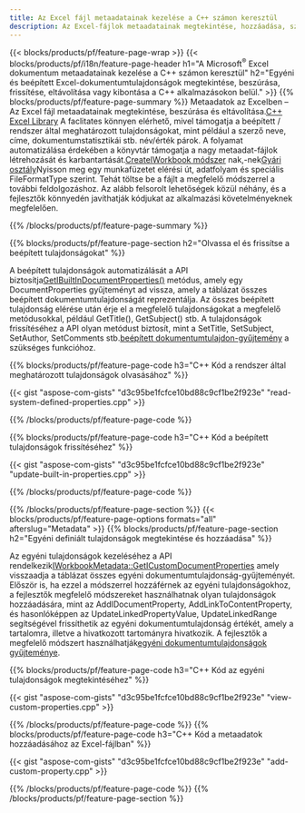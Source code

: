 ```yaml
---
title: Az Excel fájl metaadatainak kezelése a C++ számon keresztül
description: Az Excel-fájlok metaadatainak megtekintése, hozzáadása, szerkesztése, eltávolítása vagy kibontása a C++ könyvtár használatával
---
```

{{< blocks/products/pf/feature-page-wrap >}}
{{< blocks/products/pf/i18n/feature-page-header h1="A Microsoft<sup>&reg;</sup> Excel dokumentum metaadatainak kezelése a C++ számon keresztül" h2="Egyéni és beépített Excel-dokumentumtulajdonságok megtekintése, beszúrása, frissítése, eltávolítása vagy kibontása a C++ alkalmazásokon belül." >}}
{{% blocks/products/pf/feature-page-summary %}}
 Metaadatok az Excelben – Az Excel fájl metaadatainak megtekintése, beszúrása és eltávolítása.[C++ Excel Library](/cells/hu/cpp/) A faclitates könnyen elérhető, mivel támogatja a beépített / rendszer által meghatározott tulajdonságokat, mint például a szerző neve, címe, dokumentumstatisztikái stb. név/érték párok. A folyamat automatizálása érdekében a könyvtár támogatja a nagy metaadat-fájlok létrehozását és karbantartását.[CreateIWorkbook módszer](https://reference.aspose.com/cells/cpp/class/aspose.cells.factory#a93f7282b976d2a001d44198dedaceee8) nak,-nek[Gyári osztály](https://reference.aspose.com/cells/cpp/class/aspose.cells.factory)Nyisson meg egy munkafüzetet elérési út, adatfolyam és speciális FileFormatType szerint. Tehát töltse be a fájlt a megfelelő módszerrel a további feldolgozáshoz. Az alább felsorolt lehetőségek közül néhány, és a fejlesztők könnyedén javíthatják kódjukat az alkalmazási követelményeknek megfelelően.
 
{{% /blocks/products/pf/feature-page-summary %}}

{{% blocks/products/pf/feature-page-section h2="Olvassa el és frissítse a beépített tulajdonságokat" %}}

 A beépített tulajdonságok automatizálását a API biztosítja[GetIBuiltInDocumentProperties()](https://reference.aspose.com/cells/cpp/class/aspose.cells.metadata.i_workbook_metadata) metódus, amely egy DocumentProperties gyűjteményt ad vissza, amely a táblázat összes beépített dokumentumtulajdonságát reprezentálja. Az összes beépített tulajdonság elérése után érje el a megfelelő tulajdonságokat a megfelelő metódusokkal, például GetTitle(), GetSubject() stb. A tulajdonságok frissítéséhez a API olyan metódust biztosít, mint a SetTitle, SetSubject, SetAuthor, SetComments stb.[beépített dokumentumtulajdon-gyűjtemény](https://reference.aspose.com/cells/cpp/class/aspose.cells.properties.i_built_in_document_property_collection) a szükséges funkcióhoz.

{{% blocks/products/pf/feature-page-code h3="C++ Kód a rendszer által meghatározott tulajdonságok olvasásához" %}}

{{< gist "aspose-com-gists" "d3c95be1fcfce10bd88c9cf1be2f923e" "read-system-defined-properties.cpp" >}}

{{% /blocks/products/pf/feature-page-code %}}

{{% blocks/products/pf/feature-page-code h3="C++ Kód a beépített tulajdonságok frissítéséhez" %}}

{{< gist "aspose-com-gists" "d3c95be1fcfce10bd88c9cf1be2f923e" "update-built-in-properties.cpp" >}}

{{% /blocks/products/pf/feature-page-code %}}


{{% /blocks/products/pf/feature-page-section %}}
{{< blocks/products/pf/feature-page-options formats="all" afterslug="Metadata" >}}
{{% blocks/products/pf/feature-page-section h2="Egyéni definiált tulajdonságok megtekintése és hozzáadása" %}}

Az egyéni tulajdonságok kezeléséhez a API rendelkezik[IWorkbookMetadata::GetICustomDocumentProperties](https://reference.aspose.com/cells/cpp/class/aspose.cells.metadata.i_workbook_metadata#a69f0226813ce18c03ebc13b8ca691e79) amely visszaadja a táblázat összes egyéni dokumentumtulajdonság-gyűjteményét. Először is, ha ezzel a módszerrel hozzáférnek az egyéni tulajdonságokhoz, a fejlesztők megfelelő módszereket használhatnak olyan tulajdonságok hozzáadására, mint az AddIDocumentProperty, AddLinkToContentProperty, és hasonlóképpen az UpdateLinkedPropertyValue, UpdateLinkedRange segítségével frissíthetik az egyéni dokumentumtulajdonság értékét, amely a tartalomra, illetve a hivatkozott tartományra hivatkozik. A fejlesztők a megfelelő módszert használhatják[egyéni dokumentumtulajdonságok gyűjteménye](https://reference.aspose.com/cells/cpp/class/aspose.cells.properties.i_custom_document_property_collection).

{{% blocks/products/pf/feature-page-code h3="C++ Kód az egyéni tulajdonságok megtekintéséhez" %}}

{{< gist "aspose-com-gists" "d3c95be1fcfce10bd88c9cf1be2f923e" "view-custom-properties.cpp" >}}

{{% /blocks/products/pf/feature-page-code %}}
{{% blocks/products/pf/feature-page-code h3="C++ Kód a metaadatok hozzáadásához az Excel-fájlban" %}}

{{< gist "aspose-com-gists" "d3c95be1fcfce10bd88c9cf1be2f923e" "add-custom-property.cpp" >}}

{{% /blocks/products/pf/feature-page-code %}}
{{% /blocks/products/pf/feature-page-section %}}
